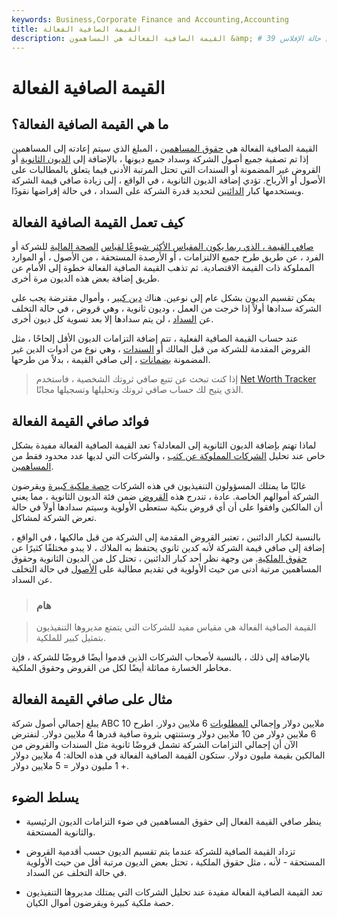 ```yaml
---
keywords: Business,Corporate Finance and Accounting,Accounting
title: القيمة الصافية الفعالة
description: القيمة الصافية الفعالة هي المساهمون &amp; # 39 ؛ حقوق الملكية بالإضافة إلى الديون الثانوية: آخر قروض يتم سدادها في حالة الإفلاس.
---
```


# القيمة الصافية الفعالة
## ما هي القيمة الصافية الفعالة؟

القيمة الصافية الفعالة هي [حقوق المساهمين](/shareholdersequity) ، المبلغ الذي سيتم إعادته إلى المساهمين إذا تم تصفية جميع أصول الشركة وسداد جميع ديونها ، بالإضافة إلى [الديون الثانوية](/subordinateddebt) أو القروض غير المضمونة أو السندات التي تحتل المرتبة الأدنى فيما يتعلق بالمطالبات على الأصول أو الأرباح. تؤدي إضافة الديون الثانوية ، في الواقع ، إلى زيادة صافي قيمة الشركة ويستخدمها كبار [الدائنين](/creditor) لتحديد قدرة الشركة على السداد ، في حالة إقراضها نقودًا.

## كيف تعمل القيمة الصافية الفعالة

[صافي القيمة ، الذي ربما يكون المقياس الأكثر شيوعًا لقياس](/networth) [الصحة المالية](/financial-health) للشركة أو الفرد ، عن طريق طرح جميع الالتزامات ، أو الأرصدة المستحقة ، من الأصول ، أو الموارد المملوكة ذات القيمة الاقتصادية. ثم تذهب القيمة الصافية الفعالة خطوة إلى الأمام عن طريق إضافة بعض هذه الديون مرة أخرى.

يمكن تقسيم الديون بشكل عام إلى نوعين. هناك [دين كبير](/seniordebt) ، وأموال مقترضة يجب على الشركة سدادها أولاً إذا خرجت من العمل ، وديون ثانوية ، وهي قروض ، في حالة التخلف عن [السداد](/default2) ، لن يتم سدادها إلا بعد تسوية كل ديون أخرى.

عند حساب القيمة الصافية الفعلية ، تتم إضافة التزامات الديون الأقل إلحاحًا ، مثل القروض المقدمة للشركة من قبل المالك أو [السندات](/debenture) ، وهي نوع من أدوات الدين غير المضمونة [بضمانات](/collateral) ، إلى صافي القيمة ، بدلاً من طرحها.

> إذا كنت تبحث عن تتبع صافي ثروتك الشخصية ، فاستخدم [Net Worth Tracker](/networth) الذي يتيح لك حساب صافي ثروتك وتحليلها وتسجيلها مجانًا.

>

## فوائد صافي القيمة الفعالة

لماذا تهتم بإضافة الديون الثانوية إلى المعادلة؟ تعد القيمة الصافية الفعالة مفيدة بشكل خاص عند تحليل [الشركات المملوكة عن كثب](/closely-held-corporation) ، والشركات التي لديها عدد محدود فقط من [المساهمين](/shareholder).

غالبًا ما يمتلك المسؤولون التنفيذيون في هذه الشركات [حصة ملكية كبيرة](/stakeholder) ويقرضون الشركة أموالهم الخاصة. عادة ، تندرج هذه [القروض](/loan) ضمن فئة الديون الثانوية ، مما يعني أن المالكين وافقوا على أن أي قروض بنكية ستعطى الأولوية وسيتم سدادها أولاً في حالة تعرض الشركة لمشاكل.

بالنسبة لكبار الدائنين ، تعتبر القروض المقدمة إلى الشركة من قبل مالكيها ، في الواقع ، إضافة إلى صافي قيمة الشركة لأنه كدين ثانوي يحتفظ به الملاك ، لا يبدو مختلفًا كثيرًا عن [حقوق الملكية](/equity). من وجهة نظر أحد كبار الدائنين ، تحتل كل من الديون الثانوية وحقوق المساهمين مرتبة أدنى من حيث الأولوية في تقديم مطالبة على [الأصول](/asset) في حالة التخلف عن السداد.

> ### هام

> القيمة الصافية الفعالة هي مقياس مفيد للشركات التي يتمتع مديروها التنفيذيون بتمثيل كبير للملكية.

>

بالإضافة إلى ذلك ، بالنسبة لأصحاب الشركات الذين قدموا أيضًا قروضًا للشركة ، فإن مخاطر الخسارة مماثلة أيضًا لكل من القروض وحقوق الملكية.

## مثال على صافي القيمة الفعالة

يبلغ إجمالي أصول شركة ABC 10 ملايين دولار وإجمالي [المطلوبات](/liability) 6 ملايين دولار. اطرح 6 ملايين دولار من 10 ملايين دولار وستنتهي بثروة صافية قدرها 4 ملايين دولار. لنفترض الآن أن إجمالي التزامات الشركة تشمل قروضًا ثانوية مثل السندات والقروض من المالكين بقيمة مليون دولار. ستكون القيمة الصافية الفعالة في هذه الحالة: 4 ملايين دولار + 1 مليون دولار = 5 ملايين دولار.

## يسلط الضوء

- ينظر صافي القيمة الفعال إلى حقوق المساهمين في ضوء التزامات الديون الرئيسية والثانوية المستحقة.

- تزداد القيمة الصافية للشركة عندما يتم تقسيم الديون حسب أقدمية القروض المستحقة - لأنه ، مثل حقوق الملكية ، تحتل بعض الديون مرتبة أقل من حيث الأولوية في حالة التخلف عن السداد.

- تعد القيمة الصافية الفعالة مفيدة عند تحليل الشركات التي يمتلك مديروها التنفيذيون حصة ملكية كبيرة ويقرضون أموال الكيان.

